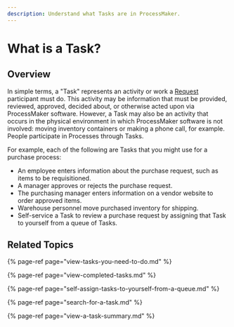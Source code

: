 ```yaml
---
description: Understand what Tasks are in ProcessMaker.
---
```


# What is a Task?

## Overview

In simple terms, a "Task" represents an activity or work a [Request](../requests/what-is-a-request.md) participant must do. This activity may be information that must be provided, reviewed, approved, decided about, or otherwise acted upon via ProcessMaker software. However, a Task may also be an activity that occurs in the physical environment in which ProcessMaker software is not involved: moving inventory containers or making a phone call, for example. People participate in Processes through Tasks.

For example, each of the following are Tasks that you might use for a purchase process:

* An employee enters information about the purchase request, such as items to be requisitioned.
* A manager approves or rejects the purchase request.
* The purchasing manager enters information on a vendor website to order approved items.
* Warehouse personnel move purchased inventory for shipping.
* Self-service a Task to review a purchase request by assigning that Task to yourself from a queue of Tasks.

## Related Topics

{% page-ref page="view-tasks-you-need-to-do.md" %}

{% page-ref page="view-completed-tasks.md" %}

{% page-ref page="self-assign-tasks-to-yourself-from-a-queue.md" %}

{% page-ref page="search-for-a-task.md" %}

{% page-ref page="view-a-task-summary.md" %}

